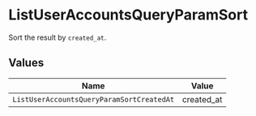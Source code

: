 # ListUserAccountsQueryParamSort

Sort the result by `created_at`.


## Values

| Name                                      | Value                                     |
| ----------------------------------------- | ----------------------------------------- |
| `ListUserAccountsQueryParamSortCreatedAt` | created_at                                |